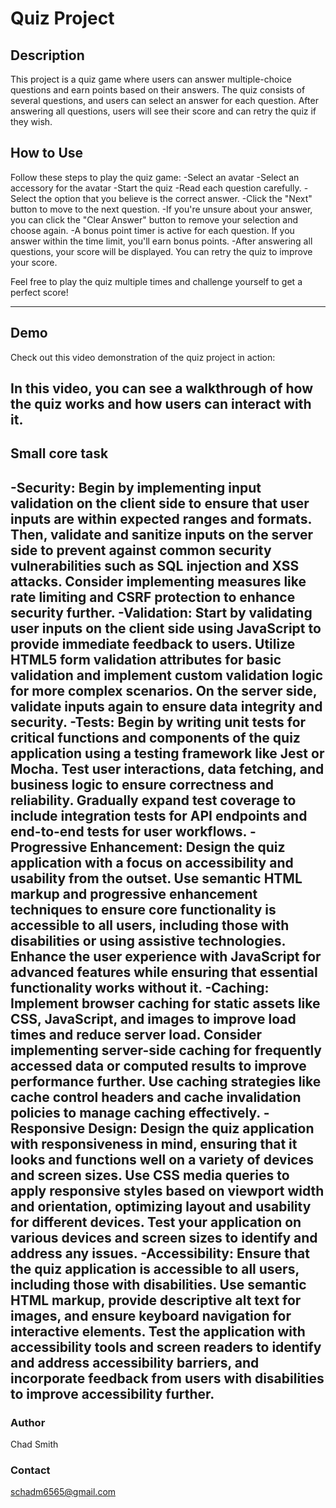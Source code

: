 # Quiz Project

## Description

This project is a quiz game where users can answer multiple-choice questions and earn points based on their answers. The quiz consists of several questions, and users can select an answer for each question. After answering all questions, users will see their score and can retry the quiz if they wish.


## How to Use

Follow these steps to play the quiz game:
-Select an avatar
-Select an accessory for the avatar
-Start the quiz
-Read each question carefully.
-Select the option that you believe is the correct answer.
-Click the "Next" button to move to the next question.
-If you're unsure about your answer, you can click the "Clear Answer" button to remove your selection and choose again.
-A bonus point timer is active for each question. If you answer within the time limit, you'll earn bonus points.
-After answering all questions, your score will be displayed. You can retry the quiz to improve your score.


Feel free to play the quiz multiple times and challenge yourself to get a perfect score!

---
## Demo
Check out this video demonstration of the quiz project in action:

In this video, you can see a walkthrough of how the quiz works and how users can interact with it.
---
## Small core task

-Security: Begin by implementing input validation on the client side to ensure that user inputs are within expected ranges and formats. Then, validate and sanitize inputs on the server side to prevent against common security vulnerabilities such as SQL injection and XSS attacks. Consider implementing measures like rate limiting and CSRF protection to enhance security further.
-Validation: Start by validating user inputs on the client side using JavaScript to provide immediate feedback to users. Utilize HTML5 form validation attributes for basic validation and implement custom validation logic for more complex scenarios. On the server side, validate inputs again to ensure data integrity and security.
-Tests: Begin by writing unit tests for critical functions and components of the quiz application using a testing framework like Jest or Mocha. Test user interactions, data fetching, and business logic to ensure correctness and reliability. Gradually expand test coverage to include integration tests for API endpoints and end-to-end tests for user workflows.
-Progressive Enhancement: Design the quiz application with a focus on accessibility and usability from the outset. Use semantic HTML markup and progressive enhancement techniques to ensure core functionality is accessible to all users, including those with disabilities or using assistive technologies. Enhance the user experience with JavaScript for advanced features while ensuring that essential functionality works without it.
-Caching: Implement browser caching for static assets like CSS, JavaScript, and images to improve load times and reduce server load. Consider implementing server-side caching for frequently accessed data or computed results to improve performance further. Use caching strategies like cache control headers and cache invalidation policies to manage caching effectively.
-Responsive Design: Design the quiz application with responsiveness in mind, ensuring that it looks and functions well on a variety of devices and screen sizes. Use CSS media queries to apply responsive styles based on viewport width and orientation, optimizing layout and usability for different devices. Test your application on various devices and screen sizes to identify and address any issues.
-Accessibility: Ensure that the quiz application is accessible to all users, including those with disabilities. Use semantic HTML markup, provide descriptive alt text for images, and ensure keyboard navigation for interactive elements. Test the application with accessibility tools and screen readers to identify and address accessibility barriers, and incorporate feedback from users with disabilities to improve accessibility further.
---
### Author

Chad Smith

### Contact

schadm6565@gmail.com
